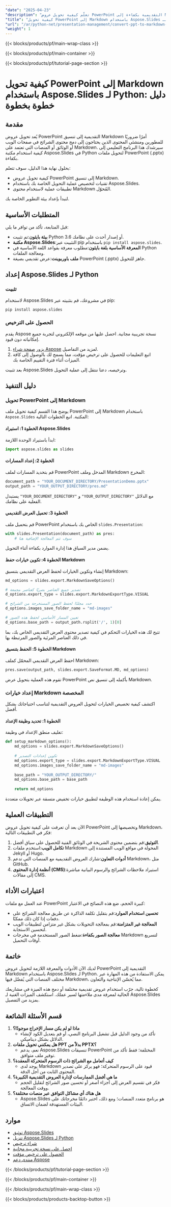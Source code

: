 ```yaml
---
"date": "2025-04-23"
"description": "تعلّم كيفية تحويل عروض PowerPoint التقديمية بكفاءة إلى Markdown باستخدام مكتبة Aspose.Slides في بايثون. اتبع هذا الدليل الشامل لدمجها بسلاسة في مشاريعك."
"title": "كيفية تحويل PowerPoint إلى Markdown باستخدام Aspose.Slides لـ Python - دليل خطوة بخطوة"
"url": "/ar/python-net/presentation-management/convert-ppt-to-markdown-aspose-slides-python/"
"weight": 1
---
```


{{< blocks/products/pf/main-wrap-class >}}

{{< blocks/products/pf/main-container >}}

{{< blocks/products/pf/tutorial-page-section >}}
# كيفية تحويل PowerPoint إلى Markdown باستخدام Aspose.Slides لـ Python: دليل خطوة بخطوة

## مقدمة

يُعد تحويل عروض PowerPoint التقديمية إلى تنسيق Markdown أمرًا ضروريًا للمطورين ومنشئي المحتوى الذين يحتاجون إلى دمج محتوى الشرائح في صفحات الويب أو الوثائق أو المنصات التي تعتمد على Markdown. سيرشدك هذا البرنامج التعليمي إلى كيفية استخدام مكتبة Aspose.Slides في Python لتحويل ملفات PowerPoint (.pptx) بكفاءة.

بحلول نهاية هذا الدليل، سوف تتعلم:
- كيفية تحويل عروض PowerPoint إلى تنسيق Markdown.
- تقنيات لتخصيص عملية التحويل الخاصة بك باستخدام Aspose.Slides.
- تطبيقات عملية لاستخدام محتوى Markdown المُحوّل.

لنبدأ بإعداد بيئة التطوير الخاصة بك.

## المتطلبات الأساسية

قبل المتابعة، تأكد من توافر ما يلي:
- **بيئة بايثون**:تم تثبيت Python 3.6 أو إصدار أحدث على نظامك.
- **مكتبة Aspose.Slides**:التثبيت عبر pip باستخدام `pip install aspose.slides`.
- **المعرفة الأساسية بلغة بايثون**:مطلوب معرفة بقواعد اللغة الأساسية في Python ومعالجة الملفات.
- **ملف باوربوينت**:عرض تقديمي بصيغة PowerPoint (.pptx) جاهز للتحويل.

## إعداد Aspose.Slides لـ Python

### تثبيت

لاستخدام Aspose.Slides في مشروعك، قم بتثبيته عبر pip:

```bash
pip install aspose.slides
```

### الحصول على الترخيص

يقدم Aspose نسخة تجريبية مجانية. احصل عليها من موقعه الإلكتروني لتجربة جميع إمكانياته دون قيود.
1. يزور [صفحة شراء Aspose](https://purchase.aspose.com/buy) لمزيد من التفاصيل.
2. اتبع التعليمات للحصول على ترخيص مؤقت، مما يسمح لك بالوصول إلى كافة الميزات أثناء فترة التقييم الخاصة بك.

بعد تثبيت Aspose.Slides وترخيصه، دعنا ننتقل إلى عملية التحويل.

## دليل التنفيذ

### تحويل PowerPoint إلى Markdown

يوضح هذا القسم كيفية تحويل ملف PowerPoint إلى Markdown باستخدام `Aspose.Slides` المكتبة. اتبع الخطوات التالية:

#### الخطوة 1: استيراد Aspose.Slides

ابدأ باستيراد الوحدة اللازمة:

```python
import aspose.slides as slides
```

#### الخطوة 2: إعداد المسارات

قم بتحديد المسارات لملف PowerPoint المدخل وملف Markdown المخرج:

```python
document_path = "YOUR_DOCUMENT_DIRECTORY/PresentationDemo.pptx"
output_path = "YOUR_OUTPUT_DIRECTORY/pres.md"
```

يستبدل `"YOUR_DOCUMENT_DIRECTORY"` و `"YOUR_OUTPUT_DIRECTORY"` مع الدلائل الفعلية على نظامك.

#### الخطوة 3: تحميل العرض التقديمي

قم بتحميل ملف PowerPoint الخاص بك باستخدام `slides.Presentation`:

```python
with slides.Presentation(document_path) as pres:
    # سوف تتم المعالجة الإضافية هنا
```

يضمن مدير السياق هذا إدارة الموارد بكفاءة أثناء التحويل.

#### الخطوة 4: تكوين خيارات حفظ Markdown

إنشاء وتكوين الخيارات لحفظ العرض التقديمي بتنسيق Markdown:

```python
md_options = slides.export.MarkdownSaveOptions()

# تصدير جميع العناصر بصريًا كعناصر مجمعة
d_options.export_type = slides.export.MarkdownExportType.VISUAL

# حدد مجلدًا لحفظ الصور المستخرجة من الشرائح
d_options.images_save_folder_name = "md-images"

# تعيين المسار الأساسي لحفظ هذه الصور
d_options.base_path = output_path.rsplit('/', 1)[0]
```

تتيح لك هذه الخيارات التحكم في كيفية تصدير محتوى العرض التقديمي الخاص بك، بما في ذلك العناصر المرئية والصور المرتبطة بها.

#### الخطوة 5: الحفظ بتنسيق Markdown

احفظ العرض التقديمي المحمّل كملف Markdown:

```python
pres.save(output_path, slides.export.SaveFormat.MD, md_options)
```

تقوم هذه العملية بتحويل عرض PowerPoint بأكمله إلى تنسيق نص Markdown.

### إعداد خيارات Markdown المخصصة

اكتشف كيفية تخصيص الخيارات لتحويل العروض التقديمية لتناسب احتياجاتك بشكل أفضل.

#### الخطوة 1: تحديد وظيفة الإعداد

تغليف منطق الإعداد في وظيفة:

```python
def setup_markdown_options():
    md_options = slides.export.MarkdownSaveOptions()
    
    # تكوين إعدادات التصدير
    md_options.export_type = slides.export.MarkdownExportType.VISUAL
    md_options.images_save_folder_name = "md-images"
    
    base_path = "YOUR_OUTPUT_DIRECTORY/"
    md_options.base_path = base_path
    
    return md_options
```

يمكن إعادة استخدام هذه الوظيفة لتطبيق خيارات تخفيض متسقة عبر تحويلات متعددة.

## التطبيقات العملية

الآن بعد أن تعرفت على كيفية تحويل عروض PowerPoint وتخصيصها إلى Markdown، فكر في التطبيقات التالية:
1. **التوثيق**:قم بتضمين محتوى الشريحة في الوثائق الفنية للحصول على سياق أفضل.
2. **تكامل الويب**:استخدم ملفات Markdown المحولة في مواقع الويب المستندة إلى Jekyll أو Hugo.
3. **أدوات التعاون**:شارك العروض التقديمية مع المنصات التي تدعم Markdown، مثل GitHub.
4. **أنظمة إدارة المحتوى (CMS)**:استيراد ملاحظات الشرائح والرسوم البيانية مباشرة إلى مقالات CMS.

## اعتبارات الأداء

عند العمل مع ملفات PowerPoint كبيرة الحجم، ضع هذه النصائح في الاعتبار:
- **تحسين استخدام الموارد**:قم بتقليل تكلفة الذاكرة عن طريق معالجة الشرائح على دفعات إذا كان ذلك ممكنًا.
- **المعالجة غير المتزامنة**:قم بمعالجة التحويلات بشكل غير متزامن لتطبيقات الويب لتحسين الاستجابة.
- **معالجة الصور بكفاءة**:ضغط الصور المستخدمة في مخرجات Markdown لتسريع أوقات التحميل.

## خاتمة

لديك الآن الأدوات والمعرفة اللازمة لتحويل عروض PowerPoint التقديمية إلى Markdown باستخدام Aspose.Slides لـ Python. يمكن الاستفادة من هذه المهارة عبر مختلف المنصات التي يُفضّل فيها Markdown، مما يُحسّن الإنتاجية والتعاون.

كخطوة تالية، جرّب استخدام عروض تقديمية مختلفة أو دمج هذه الميزة في مشاريعك الحالية لمعرفة مدى ملاءمتها لسير عملك. استكشف الميزات الغنية لـ Aspose.Slides بمزيد من التفصيل.

## قسم الأسئلة الشائعة

1. **ماذا لو لم يكن مسار الإخراج موجودًا؟**
   - تأكد من وجود الدليل قبل تشغيل البرنامج النصي، أو قم بتعديل الكود لإنشاء الدلائل بشكل ديناميكي.
2. **هل يمكنني تحويل ملفات PPT بدلاً من PPTX؟**
   - نعم، يدعم Aspose.Slides تنسيقات PowerPoint المختلفة؛ فقط تأكد من توفير ملف متوافق.
3. **كيف أتعامل مع الشرائح ذات الرسوم المتحركة المعقدة؟**
   - يوجد لدى Markdown قيود على الرسوم المتحركة؛ فهو يركز على تصدير المحتوى الثابت من أجل الدقة.
4. **ما هي أفضل الممارسات لإدارة العروض التقديمية الكبيرة؟**
   - فكر في تقسيم العرض إلى أجزاء أصغر أو تحسين صور الشرائح لتقليل الحجم ووقت المعالجة.
5. **هل هناك أي مشاكل التوافق عبر منصات مختلفة؟**
   - Aspose.Slides هو برنامج متعدد المنصات؛ ومع ذلك، اختبر دائمًا مخرجاتك على البيئات المستهدفة لضمان الاتساق.

## موارد
- [توثيق Aspose.Slides](https://reference.aspose.com/slides/python-net/)
- [تنزيل Aspose.Slides لـ Python](https://releases.aspose.com/slides/python-net/)
- [شراء ترخيص](https://purchase.aspose.com/buy)
- [احصل على نسخة تجريبية مجانية](https://releases.aspose.com/slides/python-net/)
- [الحصول على ترخيص مؤقت](https://purchase.aspose.com/temporary-license/)
- [منتدى دعم Aspose](https://forum.aspose.com/c/slides/11)

{{< /blocks/products/pf/tutorial-page-section >}}

{{< /blocks/products/pf/main-container >}}

{{< /blocks/products/pf/main-wrap-class >}}

{{< blocks/products/products-backtop-button >}}